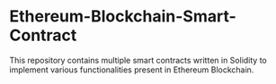 # Ethereum-Blockchain-Smart-Contract

This repository contains multiple smart contracts written in Solidity to implement various functionalities present in Ethereum Blockchain.
